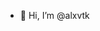 - 👋 Hi, I’m @alxvtk

<!---
alxvtk/alxvtk is a ✨ special ✨ repository because its `README.md` (this file) appears on your GitHub profile.
You can click the Preview link to take a look at your changes.
--->
